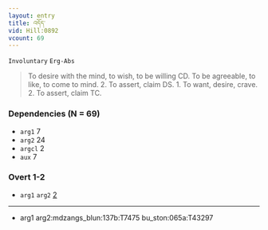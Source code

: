 ```yaml
---
layout: entry
title: འདོད་
vid: Hill:0892
vcount: 69
---
```

`Involuntary` `Erg-Abs`
> To desire with the mind, to wish, to be willing CD\.
 To be agreeable, to like, to come to mind\.
 2\.
 To assert, claim DS\.
 1\.
 To want, desire, crave\.
 2\.
 To assert, claim TC\.

### Dependencies (N = 69)
* `arg1` 7
* `arg2` 24
* `argcl` 2
* `aux` 7


### Overt 1-2
* `arg1` `arg2` [2](#arg1-arg2)

---
* <a name='arg1-arg2'>arg1 arg2</a>:mdzangs_blun:137b:T7475 bu_ston:065a:T43297
